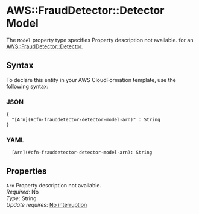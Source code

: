 # AWS::FraudDetector::Detector Model<a name="aws-properties-frauddetector-detector-model"></a>

<a name="aws-properties-frauddetector-detector-model-description"></a>The `Model` property type specifies Property description not available\. for an [AWS::FraudDetector::Detector](aws-resource-frauddetector-detector.md)\.

## Syntax<a name="aws-properties-frauddetector-detector-model-syntax"></a>

To declare this entity in your AWS CloudFormation template, use the following syntax:

### JSON<a name="aws-properties-frauddetector-detector-model-syntax.json"></a>

```
{
  "[Arn](#cfn-frauddetector-detector-model-arn)" : String
}
```

### YAML<a name="aws-properties-frauddetector-detector-model-syntax.yaml"></a>

```
  [Arn](#cfn-frauddetector-detector-model-arn): String
```

## Properties<a name="aws-properties-frauddetector-detector-model-properties"></a>

`Arn`  <a name="cfn-frauddetector-detector-model-arn"></a>
Property description not available\.  
*Required*: No  
*Type*: String  
*Update requires*: [No interruption](https://docs.aws.amazon.com/AWSCloudFormation/latest/UserGuide/using-cfn-updating-stacks-update-behaviors.html#update-no-interrupt)